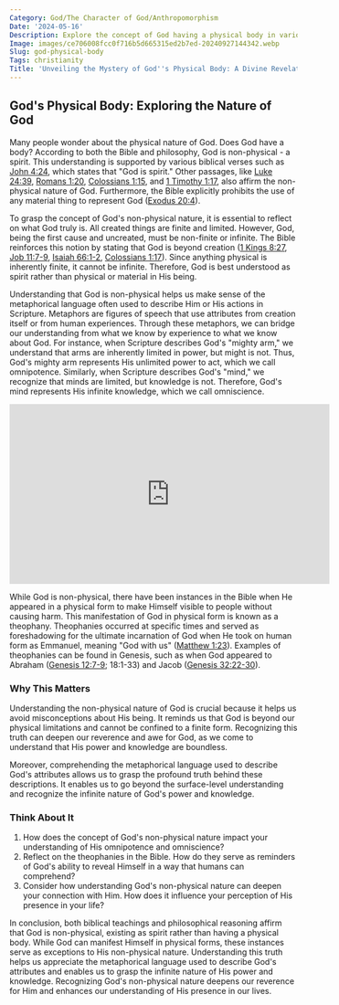 ```yaml
---
Category: God/The Character of God/Anthropomorphism
Date: '2024-05-16'
Description: Explore the concept of God having a physical body in various religious beliefs. Discover the theological implications and interpretations surrounding this intriguing topic.
Image: images/ce706008fcc0f716b5d665315ed2b7ed-20240927144342.webp
Slug: god-physical-body
Tags: christianity
Title: 'Unveiling the Mystery of God''s Physical Body: A Divine Revelation for Christian Believers'
---
```


## God's Physical Body: Exploring the Nature of God

Many people wonder about the physical nature of God. Does God have a body? According to both the Bible and philosophy, God is non-physical - a spirit. This understanding is supported by various biblical verses such as [John 4:24](https://www.bibleref.com/John/4/John-4-24.html), which states that "God is spirit." Other passages, like [Luke 24:39](https://www.bibleref.com/Luke/24/Luke-24-39.html), [Romans 1:20](https://www.bibleref.com/Romans/1/Romans-1-20.html), [Colossians 1:15](https://www.bibleref.com/Colossians/1/Colossians-1-15.html), and [1 Timothy 1:17](https://www.bibleref.com/1-Timothy/1/1-Timothy-1-17.html), also affirm the non-physical nature of God. Furthermore, the Bible explicitly prohibits the use of any material thing to represent God ([Exodus 20:4](https://www.bibleref.com/Exodus/20/Exodus-20-4.html)).

To grasp the concept of God's non-physical nature, it is essential to reflect on what God truly is. All created things are finite and limited. However, God, being the first cause and uncreated, must be non-finite or infinite. The Bible reinforces this notion by stating that God is beyond creation ([1 Kings 8:27](https://www.bibleref.com/1-Kings/8/1-Kings-8-27.html), [Job 11:7-9](https://www.bibleref.com/Job/11/Job-11-7.html), [Isaiah 66:1-2](https://www.bibleref.com/Isaiah/66/Isaiah-66-1.html), [Colossians 1:17](https://www.bibleref.com/Colossians/1/Colossians-1-17.html)). Since anything physical is inherently finite, it cannot be infinite. Therefore, God is best understood as spirit rather than physical or material in His being.

Understanding that God is non-physical helps us make sense of the metaphorical language often used to describe Him or His actions in Scripture. Metaphors are figures of speech that use attributes from creation itself or from human experiences. Through these metaphors, we can bridge our understanding from what we know by experience to what we know about God. For instance, when Scripture describes God's "mighty arm," we understand that arms are inherently limited in power, but might is not. Thus, God's mighty arm represents His unlimited power to act, which we call omnipotence. Similarly, when Scripture describes God's "mind," we recognize that minds are limited, but knowledge is not. Therefore, God's mind represents His infinite knowledge, which we call omniscience.


<iframe width="560" height="315" src="https://www.youtube.com/embed/Fakby55GAnM" frameborder="0" allow="autoplay; encrypted-media" allowfullscreen></iframe>


While God is non-physical, there have been instances in the Bible when He appeared in a physical form to make Himself visible to people without causing harm. This manifestation of God in physical form is known as a theophany. Theophanies occurred at specific times and served as foreshadowing for the ultimate incarnation of God when He took on human form as Emmanuel, meaning "God with us" ([Matthew 1:23](https://www.bibleref.com/Matthew/1/Matthew-1-23.html)). Examples of theophanies can be found in Genesis, such as when God appeared to Abraham ([Genesis 12:7-9](https://www.bibleref.com/Genesis/12/Genesis-12-7.html); 18:1-33) and Jacob ([Genesis 32:22-30](https://www.bibleref.com/Genesis/32/Genesis-32-22.html)).

### Why This Matters

Understanding the non-physical nature of God is crucial because it helps us avoid misconceptions about His being. It reminds us that God is beyond our physical limitations and cannot be confined to a finite form. Recognizing this truth can deepen our reverence and awe for God, as we come to understand that His power and knowledge are boundless.

Moreover, comprehending the metaphorical language used to describe God's attributes allows us to grasp the profound truth behind these descriptions. It enables us to go beyond the surface-level understanding and recognize the infinite nature of God's power and knowledge.

### Think About It

1. How does the concept of God's non-physical nature impact your understanding of His omnipotence and omniscience?
2. Reflect on the theophanies in the Bible. How do they serve as reminders of God's ability to reveal Himself in a way that humans can comprehend?
3. Consider how understanding God's non-physical nature can deepen your connection with Him. How does it influence your perception of His presence in your life?

In conclusion, both biblical teachings and philosophical reasoning affirm that God is non-physical, existing as spirit rather than having a physical body. While God can manifest Himself in physical forms, these instances serve as exceptions to His non-physical nature. Understanding this truth helps us appreciate the metaphorical language used to describe God's attributes and enables us to grasp the infinite nature of His power and knowledge. Recognizing God's non-physical nature deepens our reverence for Him and enhances our understanding of His presence in our lives.
